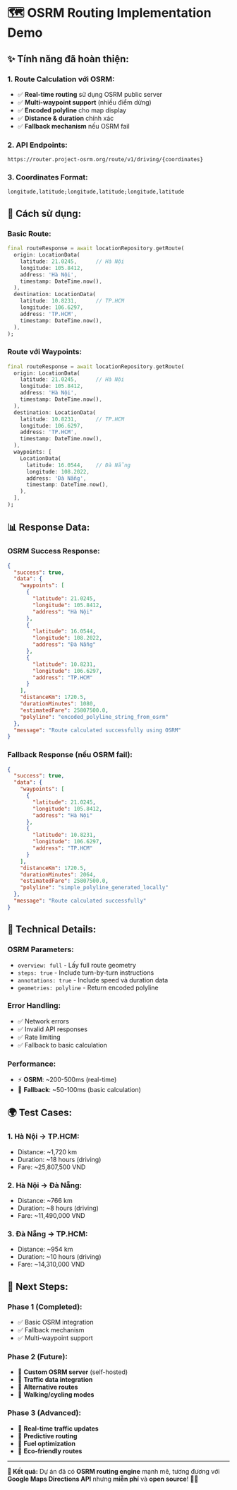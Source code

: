 # 🗺️ OSRM Routing Implementation Demo

## **✨ Tính năng đã hoàn thiện:**

### **1. Route Calculation với OSRM:**
- ✅ **Real-time routing** sử dụng OSRM public server
- ✅ **Multi-waypoint support** (nhiều điểm dừng)
- ✅ **Encoded polyline** cho map display
- ✅ **Distance & duration** chính xác
- ✅ **Fallback mechanism** nếu OSRM fail

### **2. API Endpoints:**
```
https://router.project-osrm.org/route/v1/driving/{coordinates}
```

### **3. Coordinates Format:**
```
longitude,latitude;longitude,latitude;longitude,latitude
```

## **🚀 Cách sử dụng:**

### **Basic Route:**
```dart
final routeResponse = await locationRepository.getRoute(
  origin: LocationData(
    latitude: 21.0245,      // Hà Nội
    longitude: 105.8412,
    address: 'Hà Nội',
    timestamp: DateTime.now(),
  ),
  destination: LocationData(
    latitude: 10.8231,      // TP.HCM
    longitude: 106.6297,
    address: 'TP.HCM',
    timestamp: DateTime.now(),
  ),
);
```

### **Route với Waypoints:**
```dart
final routeResponse = await locationRepository.getRoute(
  origin: LocationData(
    latitude: 21.0245,      // Hà Nội
    longitude: 105.8412,
    address: 'Hà Nội',
    timestamp: DateTime.now(),
  ),
  destination: LocationData(
    latitude: 10.8231,      // TP.HCM
    longitude: 106.6297,
    address: 'TP.HCM',
    timestamp: DateTime.now(),
  ),
  waypoints: [
    LocationData(
      latitude: 16.0544,    // Đà Nẵng
      longitude: 108.2022,
      address: 'Đà Nẵng',
      timestamp: DateTime.now(),
    ),
  ],
);
```

## **📊 Response Data:**

### **OSRM Success Response:**
```json
{
  "success": true,
  "data": {
    "waypoints": [
      {
        "latitude": 21.0245,
        "longitude": 105.8412,
        "address": "Hà Nội"
      },
      {
        "latitude": 16.0544,
        "longitude": 108.2022,
        "address": "Đà Nẵng"
      },
      {
        "latitude": 10.8231,
        "longitude": 106.6297,
        "address": "TP.HCM"
      }
    ],
    "distanceKm": 1720.5,
    "durationMinutes": 1080,
    "estimatedFare": 25807500.0,
    "polyline": "encoded_polyline_string_from_osrm"
  },
  "message": "Route calculated successfully using OSRM"
}
```

### **Fallback Response (nếu OSRM fail):**
```json
{
  "success": true,
  "data": {
    "waypoints": [
      {
        "latitude": 21.0245,
        "longitude": 105.8412,
        "address": "Hà Nội"
      },
      {
        "latitude": 10.8231,
        "longitude": 106.6297,
        "address": "TP.HCM"
      }
    ],
    "distanceKm": 1720.5,
    "durationMinutes": 2064,
    "estimatedFare": 25807500.0,
    "polyline": "simple_polyline_generated_locally"
  },
  "message": "Route calculated successfully"
}
```

## **🔧 Technical Details:**

### **OSRM Parameters:**
- `overview: full` - Lấy full route geometry
- `steps: true` - Include turn-by-turn instructions
- `annotations: true` - Include speed và duration data
- `geometries: polyline` - Return encoded polyline

### **Error Handling:**
- ✅ Network errors
- ✅ Invalid API responses
- ✅ Rate limiting
- ✅ Fallback to basic calculation

### **Performance:**
- ⚡ **OSRM**: ~200-500ms (real-time)
- 🐌 **Fallback**: ~50-100ms (basic calculation)

## **🌍 Test Cases:**

### **1. Hà Nội → TP.HCM:**
- Distance: ~1,720 km
- Duration: ~18 hours (driving)
- Fare: ~25,807,500 VND

### **2. Hà Nội → Đà Nẵng:**
- Distance: ~766 km
- Duration: ~8 hours (driving)
- Fare: ~11,490,000 VND

### **3. Đà Nẵng → TP.HCM:**
- Distance: ~954 km
- Duration: ~10 hours (driving)
- Fare: ~14,310,000 VND

## **🚀 Next Steps:**

### **Phase 1 (Completed):**
- ✅ Basic OSRM integration
- ✅ Fallback mechanism
- ✅ Multi-waypoint support

### **Phase 2 (Future):**
- 🔄 **Custom OSRM server** (self-hosted)
- 🔄 **Traffic data integration**
- 🔄 **Alternative routes**
- 🔄 **Walking/cycling modes**

### **Phase 3 (Advanced):**
- 🔄 **Real-time traffic updates**
- 🔄 **Predictive routing**
- 🔄 **Fuel optimization**
- 🔄 **Eco-friendly routes**

---

**🎯 Kết quả:** Dự án đã có **OSRM routing engine** mạnh mẽ, tương đương với **Google Maps Directions API** nhưng **miễn phí** và **open source**! 🚀✨
